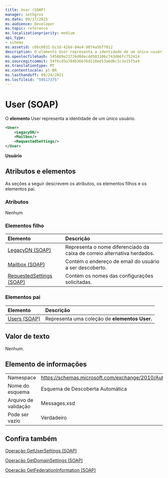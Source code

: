 ```yaml
---
title: User (SOAP)
manager: sethgros
ms.date: 09/17/2015
ms.audience: Developer
ms.topic: reference
ms.localizationpriority: medium
api_type:
- schema
ms.assetid: c6bc0031-bc1d-41bd-84e4-9074a5b77012
description: O elemento User representa a identidade de um único usuário.
ms.openlocfilehash: 545869e21726d60ecdd503106c743d66fc752414
ms.sourcegitcommit: 54f6cd5a704b36b76d110ee53a6d6c1c3e15f5a9
ms.translationtype: MT
ms.contentlocale: pt-BR
ms.lasthandoff: 09/24/2021
ms.locfileid: "59517375"
---
```

# <a name="user-soap"></a>User (SOAP)

O **elemento** User representa a identidade de um único usuário. 
  
```XML
<User>
    <LegacyDN/>
    <Mailbox/>
    <RequestedSettings/>
</User>
```

 **Usuário**
## <a name="attributes-and-elements"></a>Atributos e elementos

As seções a seguir descrevem os atributos, os elementos filhos e os elementos pai.
  
### <a name="attributes"></a>Atributos

Nenhum
  
### <a name="child-elements"></a>Elementos filho

|**Elemento**|**Descrição**|
|:-----|:-----|
|[LegacyDN (SOAP)](legacydn-soap.md) <br/> |Representa o nome diferenciado da caixa de correio alternativa herdados.  <br/> |
|[Mailbox (SOAP)](mailbox-soap.md) <br/> |Contém o endereço de email do usuário a ser descoberto.  <br/> |
|[RequestedSettings (SOAP)](requestedsettings-soap.md) <br/> |Contém os nomes das configurações solicitadas.  <br/> |
   
### <a name="parent-elements"></a>Elementos pai

|**Elemento**|**Descrição**|
|:-----|:-----|
|[Users (SOAP)](users-soap.md) <br/> |Representa uma coleção de **elementos User.**  <br/> |
   
## <a name="text-value"></a>Valor de texto

Nenhum.
  
## <a name="element-information"></a>Elemento de informações

|||
|:-----|:-----|
|Namespace  <br/> |https://schemas.microsoft.com/exchange/2010/Autodiscover  <br/> |
|Nome do esquema  <br/> |Esquema de Descoberta Automática  <br/> |
|Arquivo de validação  <br/> |Messages.xsd  <br/> |
|Pode ser vazio  <br/> |Verdadeiro  <br/> |
   
## <a name="see-also"></a>Confira também



[Operação GetUserSettings (SOAP)](getusersettings-operation-soap.md)
  
[Operação GetDomainSettings (SOAP)](getdomainsettings-operation-soap.md)
  
[Operação GetFederationInformation (SOAP)](getfederationinformation-operation-soap.md)

